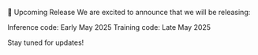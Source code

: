 📅 Upcoming Release
We are excited to announce that we will be releasing:

Inference code: Early May 2025
Training code: Late May 2025

Stay tuned for updates!
